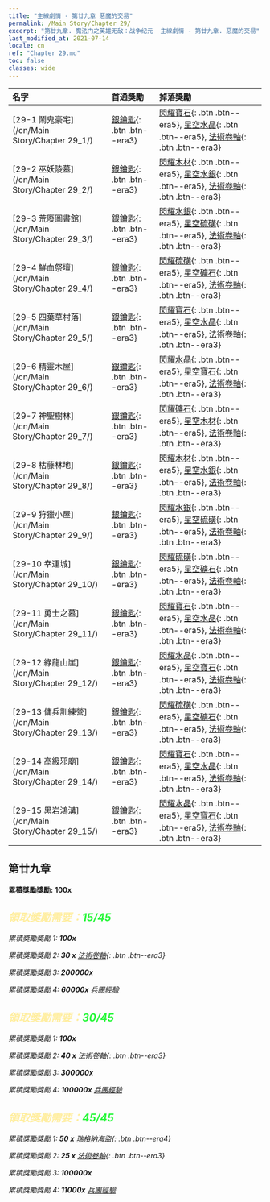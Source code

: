 ```yaml
---
title: "主線劇情 - 第廿九章 惡魔的交易"
permalink: /Main Story/Chapter 29/
excerpt: "第廿九章. 魔法门之英雄无敌：战争纪元  主線劇情 - 第廿九章. 惡魔的交易"
last_modified_at: 2021-07-14
locale: cn
ref: "Chapter 29.md"
toc: false
classes: wide
---
```


  | 名字 |  首通獎勵 | 掉落獎勵 |
  |:------------|:------------|:------------| 
  | [29-1 鬧鬼豪宅](/cn/Main Story/Chapter 29_1/) | [銀鑰匙](/cn/Items/con_693/){: .btn .btn--era3} | [閃耀寶石](/cn/Items/mat_100/){: .btn .btn--era5}, [星空水晶](/cn/Items/mat_94/){: .btn .btn--era5}, [法術卷軸](/cn/Items/con_694/){: .btn .btn--era3} |
  | [29-2 巫妖陵墓](/cn/Main Story/Chapter 29_2/) | [銀鑰匙](/cn/Items/con_693/){: .btn .btn--era3} | [閃耀木材](/cn/Items/mat_97/){: .btn .btn--era5}, [星空水銀](/cn/Items/mat_91/){: .btn .btn--era5}, [法術卷軸](/cn/Items/con_694/){: .btn .btn--era3} |
  | [29-3 荒廢圖書館](/cn/Main Story/Chapter 29_3/) | [銀鑰匙](/cn/Items/con_693/){: .btn .btn--era3} | [閃耀水銀](/cn/Items/mat_98/){: .btn .btn--era5}, [星空硫磺](/cn/Items/mat_92/){: .btn .btn--era5}, [法術卷軸](/cn/Items/con_694/){: .btn .btn--era3} |
  | [29-4 鮮血祭壇](/cn/Main Story/Chapter 29_4/) | [銀鑰匙](/cn/Items/con_693/){: .btn .btn--era3} | [閃耀硫磺](/cn/Items/mat_99/){: .btn .btn--era5}, [星空礦石](/cn/Items/mat_89/){: .btn .btn--era5}, [法術卷軸](/cn/Items/con_694/){: .btn .btn--era3} |
  | [29-5 四葉草村落](/cn/Main Story/Chapter 29_5/) | [銀鑰匙](/cn/Items/con_693/){: .btn .btn--era3} | [閃耀寶石](/cn/Items/mat_100/){: .btn .btn--era5}, [星空水晶](/cn/Items/mat_94/){: .btn .btn--era5}, [法術卷軸](/cn/Items/con_694/){: .btn .btn--era3} |
  | [29-6 精靈木屋](/cn/Main Story/Chapter 29_6/) | [銀鑰匙](/cn/Items/con_693/){: .btn .btn--era3} | [閃耀水晶](/cn/Items/mat_101/){: .btn .btn--era5}, [星空寶石](/cn/Items/mat_93/){: .btn .btn--era5}, [法術卷軸](/cn/Items/con_694/){: .btn .btn--era3} |
  | [29-7 神聖樹林](/cn/Main Story/Chapter 29_7/) | [銀鑰匙](/cn/Items/con_693/){: .btn .btn--era3} | [閃耀礦石](/cn/Items/mat_96/){: .btn .btn--era5}, [星空木材](/cn/Items/mat_90/){: .btn .btn--era5}, [法術卷軸](/cn/Items/con_694/){: .btn .btn--era3} |
  | [29-8 枯藤林地](/cn/Main Story/Chapter 29_8/) | [銀鑰匙](/cn/Items/con_693/){: .btn .btn--era3} | [閃耀木材](/cn/Items/mat_97/){: .btn .btn--era5}, [星空水銀](/cn/Items/mat_91/){: .btn .btn--era5}, [法術卷軸](/cn/Items/con_694/){: .btn .btn--era3} |
  | [29-9 狩獵小屋](/cn/Main Story/Chapter 29_9/) | [銀鑰匙](/cn/Items/con_693/){: .btn .btn--era3} | [閃耀水銀](/cn/Items/mat_98/){: .btn .btn--era5}, [星空硫磺](/cn/Items/mat_92/){: .btn .btn--era5}, [法術卷軸](/cn/Items/con_694/){: .btn .btn--era3} |
  | [29-10 幸運城](/cn/Main Story/Chapter 29_10/) | [銀鑰匙](/cn/Items/con_693/){: .btn .btn--era3} | [閃耀硫磺](/cn/Items/mat_99/){: .btn .btn--era5}, [星空礦石](/cn/Items/mat_89/){: .btn .btn--era5}, [法術卷軸](/cn/Items/con_694/){: .btn .btn--era3} |
  | [29-11 勇士之墓](/cn/Main Story/Chapter 29_11/) | [銀鑰匙](/cn/Items/con_693/){: .btn .btn--era3} | [閃耀寶石](/cn/Items/mat_100/){: .btn .btn--era5}, [星空水晶](/cn/Items/mat_94/){: .btn .btn--era5}, [法術卷軸](/cn/Items/con_694/){: .btn .btn--era3} |
  | [29-12 綠龍山崖](/cn/Main Story/Chapter 29_12/) | [銀鑰匙](/cn/Items/con_693/){: .btn .btn--era3} | [閃耀水晶](/cn/Items/mat_101/){: .btn .btn--era5}, [星空寶石](/cn/Items/mat_93/){: .btn .btn--era5}, [法術卷軸](/cn/Items/con_694/){: .btn .btn--era3} |
  | [29-13 傭兵訓練營](/cn/Main Story/Chapter 29_13/) | [銀鑰匙](/cn/Items/con_693/){: .btn .btn--era3} | [閃耀硫磺](/cn/Items/mat_99/){: .btn .btn--era5}, [星空礦石](/cn/Items/mat_89/){: .btn .btn--era5}, [法術卷軸](/cn/Items/con_694/){: .btn .btn--era3} |
  | [29-14 高級邪廟](/cn/Main Story/Chapter 29_14/) | [銀鑰匙](/cn/Items/con_693/){: .btn .btn--era3} | [閃耀寶石](/cn/Items/mat_100/){: .btn .btn--era5}, [星空水晶](/cn/Items/mat_94/){: .btn .btn--era5}, [法術卷軸](/cn/Items/con_694/){: .btn .btn--era3} |
  | [29-15 黑岩鴻溝](/cn/Main Story/Chapter 29_15/) | [銀鑰匙](/cn/Items/con_693/){: .btn .btn--era3} | [閃耀水晶](/cn/Items/mat_101/){: .btn .btn--era5}, [星空寶石](/cn/Items/mat_93/){: .btn .btn--era5}, [法術卷軸](/cn/Items/con_694/){: .btn .btn--era3} |


##  第廿九章

 **累積獎勵獎勵:**  **100x** <i class="fas fa-gem"/>



## <span style="color: #ffeea0">   領取獎勵需要：</span><span style="color: #27f73a">15/45</span>

 累積獎勵獎勵 1:  **100x** <i class="fas fa-gem"/>

 累積獎勵獎勵 2: **30 x** [法術卷軸](/cn/Items/con_694/){: .btn .btn--era3}

 累積獎勵獎勵 3:  **200000x** <i class="fas fa-coins"/>

 累積獎勵獎勵 4:  **60000x** [兵團經驗](/cn/Items/con_902/)



## <span style="color: #ffeea0">   領取獎勵需要：</span><span style="color: #27f73a">30/45</span>

 累積獎勵獎勵 1:  **100x** <i class="fas fa-gem"/>

 累積獎勵獎勵 2: **40 x** [法術卷軸](/cn/Items/con_694/){: .btn .btn--era3}

 累積獎勵獎勵 3:  **300000x** <i class="fas fa-coins"/>

 累積獎勵獎勵 4:  **100000x** [兵團經驗](/cn/Items/con_902/)



## <span style="color: #ffeea0">   領取獎勵需要：</span><span style="color: #27f73a">45/45</span>

 累積獎勵獎勵 1: **50 x** [瑞格納海盜](/cn/Items/unt_273/){: .btn .btn--era4}

 累積獎勵獎勵 2: **25 x** [法術卷軸](/cn/Items/con_694/){: .btn .btn--era3}

 累積獎勵獎勵 3:  **100000x** <i class="fas fa-coins"/>

 累積獎勵獎勵 4:  **11000x** [兵團經驗](/cn/Items/con_902/)

